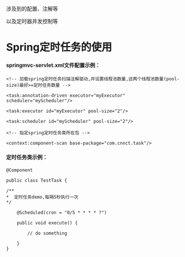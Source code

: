 涉及到的配置、注解等

以及定时器并发控制等

# Spring定时任务的使用

#### springmvc-servlet.xml文件配置示例：

```
<!-- 加载spring定时任务扫描注解驱动,并设置线程池数量,这两个线程池数量(pool-size)最好>=定时任务数量 -->

<task:annotation-driven executor="myExecutor" scheduler="myScheduler"/>

<task:executor id="myExecutor" pool-size="2"/>

<task:scheduler id="myScheduler" pool-size="2"/>

<!-- 指定spring定时任务类所在包 -->

<context:component-scan base-package="com.cnnct.task"/>
```

#### 定时任务类示例：

```
@Component

public class TestTask {

/**
*  定时任务demo,每隔5秒执行一次
*/

    @Scheduled(cron = "0/5 * * * * ?")

    public void execute() {

        // do something

    }    
}
```



